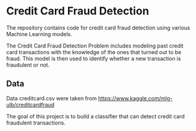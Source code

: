 # Credit Card Fraud Detection

The repository contains code for credit card fraud detection using various Machine Learning models. 

The Credit Card Fraud Detection Problem includes modeling past credit card transactions with the knowledge of the ones that turned out to be fraud. This model is then used to identify whether a new transaction is fraudulent or not.

## Data
Data creditcard.csv were taken from https://www.kaggle.com/mlg-ulb/creditcardfraud


The goal of this project is to build a classifier that can detect credit card fraudulent transactions. 

